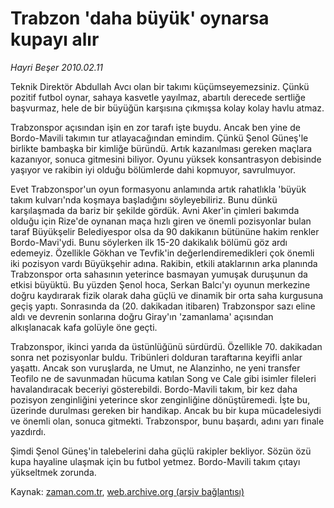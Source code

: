 # Trabzon 'daha büyük' oynarsa kupayı alır

*Hayri Beşer 2010.02.11*

<tr><td class="metin" colspan="2" style="padding-top: 20px; padding-left: 5px; ">Teknik Direktör Abdullah Avcı olan bir takımı küçümseyemezsiniz. Çünkü pozitif futbol oynar, sahaya kasvetle yayılmaz, abartılı derecede sertliğe başvurmaz, hele de bir büyüğün karşısına çıkmışsa kolay kolay havlu atmaz.</td></tr><tr><td class="metin" colspan="2" style="padding-top: 20px; padding-left: 5px; "><p>Trabzonspor açısından işin en zor tarafı işte buydu. Ancak ben yine de Bordo-Mavili takımın tur atlayacağından emindim. Çünkü Şenol Güneş'le birlikte bambaşka bir kimliğe büründü. Artık kazanılması gereken maçlara kazanıyor, sonuca gitmesini biliyor. Oyunu yüksek konsantrasyon debisinde yaşıyor ve rakibin iyi olduğu bölümlerde dahi kopmuyor, savrulmuyor.
<p>Evet Trabzonspor'un oyun formasyonu anlamında artık rahatlıkla 'büyük takım kulvarı'nda koşmaya başladığını söyleyebiliriz. Bunu dünkü karşılaşmada da bariz bir şekilde gördük. Avni Aker'in çimleri bakımda olduğu için Rize'de oynanan maça hızlı giren ve önemli pozisyonlar bulan taraf Büyükşelir Belediyespor olsa da 90 dakikanın bütününe hakim renkler Bordo-Mavi'ydi. Bunu söylerken ilk 15-20 dakikalık bölümü göz ardı edemeyiz. Özellikle Gökhan ve Tevfik'in değerlendiremedikleri çok önemli iki pozisyon vardı Büyükşehir adına. Rakibin, etkili ataklarının arka planında Trabzonspor orta sahasının yeterince basmayan yumuşak duruşunun da etkisi büyüktü. Bu yüzden Şenol hoca, Serkan Balcı'yı oyunun merkezine doğru kaydırarak fizik olarak daha güçlü ve dinamik bir orta saha kurgusuna geçiş yaptı. Sonrasında da (20. dakikadan itibaren) Trabzonspor sazı eline aldı ve devrenin sonlarına doğru Giray'ın 'zamanlama' açısından alkışlanacak kafa golüyle öne geçti.
<p>Trabzonspor, ikinci yarıda da üstünlüğünü sürdürdü. Özellikle 70. dakikadan sonra net pozisyonlar buldu. Tribünleri dolduran taraftarına keyifli anlar yaşattı. Ancak son vuruşlarda, ne Umut, ne Alanzinho, ne yeni transfer Teofilo ne de savunmadan hücuma katılan Song ve Cale gibi isimler fileleri havalandıracak beceriyi gösterebildi. Bordo-Mavili takım, bir kez daha pozisyon zenginliğini yeterince skor zenginliğine dönüştüremedi. İşte bu, üzerinde durulması gereken bir handikap. Ancak bu bir kupa mücadelesiydi ve önemli olan, sonuca gitmekti. Trabzonspor, bunu başardı, adını yarı finale yazdırdı. 
<p>Şimdi Şenol Güneş'in talebelerini daha güçlü rakipler bekliyor. Sözün özü kupa hayaline ulaşmak için bu futbol yetmez. Bordo-Mavili takım çıtayı yükseltmek zorunda. <br/></p></p></p></p></td></tr>

Kaynak: [zaman.com.tr](http://zaman.com.tr/yazar.do?yazino=950422), [web.archive.org (arşiv bağlantısı)](http://web.archive.org/web/20100424091152/http://www.zaman.com.tr:80/yazar.do?yazino=950422)
